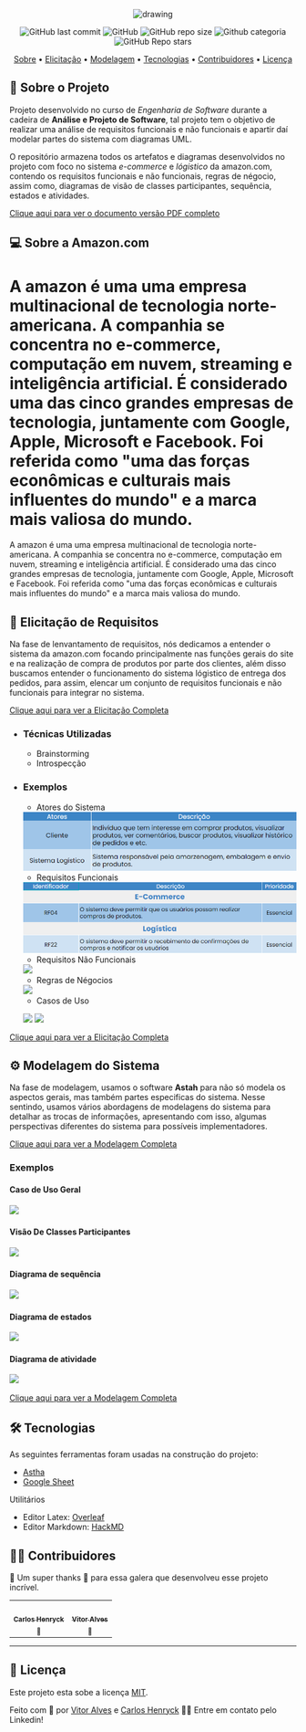 <p align="center">
<img src="https://i.imgur.com/STBsI0X.png" alt="drawing" width="600px"/>
</p>

<p align="center">
  <img alt="GitHub last commit" src="https://img.shields.io/github/last-commit/aSTRonuun/Requisitos-Amazon-Ecommerce?color=%23ffd180">
  <img alt="GitHub" src="https://img.shields.io/github/license/aSTRonuun/Requisitos-Amazon-Ecommerce?color=%23ffab40">
  <img alt="GitHub repo size" src="https://img.shields.io/github/repo-size/aSTRonuun/Requisitos-Amazon-Ecommerce?color=%23ff9100">
  <img alt="Github categoria" src="https://img.shields.io/badge/categoria-engenharia%20de%20software-%23ff6d00">
  <img alt="GitHub Repo stars" src="https://img.shields.io/github/stars/aSTRonuun/Requisitos-Amazon-Ecommerce?style=social">
</p>

<p align="center">
 <a href="#-sobre-o-projeto">Sobre</a> •
 <a href="#-elicitação-de-requisitos">Elicitação</a> • 
 <a href="#-modelagem-do-sistema">Modelagem</a> • 
 <a href="#-tecnologias">Tecnologias</a> •
 <a href="#-contribuidores">Contribuidores</a> • 
 <a href="#-licença">Licença</a>
</p>

## 📝 Sobre o Projeto
Projeto desenvolvido no curso de *Engenharia de Software* durante a cadeira de **Análise e Projeto de Software**, tal projeto tem o objetivo de realizar uma análise de requisitos funcionais e não funcionais e apartir daí modelar partes do sistema com diagramas UML.

O repositório armazena todos os artefatos e diagramas desenvolvidos no projeto com foco no sistema *e-commerce* e *lógistico* da amazon.com, contendo os requisitos funcionais e não funcionais, regras de négocio, assim como, diagramas de visão de classes participantes, sequência, estados e atividades.

[Clique aqui para ver o documento versão PDF completo](https://github.com/aSTRonuun/Requisitos-Amazon-Ecommerce/blob/main/docs/Analise-e-Projeto-Amazon-Ecormmece.pdf)

## 💻 Sobre a Amazon.com
A amazon é uma uma empresa multinacional de tecnologia norte-americana. A companhia se concentra no e-commerce, computação em nuvem, streaming e inteligência artificial. É considerado uma das cinco grandes empresas de tecnologia, juntamente com Google, Apple, Microsoft e Facebook. Foi referida como "uma das forças econômicas e culturais mais influentes do mundo" e a marca mais valiosa do mundo.
=======
A amazon é uma uma empresa multinacional de tecnologia norte-americana. A companhia se concentra no e-commerce, computação em nuvem, streaming e inteligência artificial. É considerado uma das cinco grandes empresas de tecnologia, juntamente com Google, Apple, Microsoft e Facebook. Foi referida como "uma das forças econômicas e culturais mais influentes do mundo" e a marca mais valiosa do mundo.

## 📝 Elicitação de Requisitos
Na fase de lenvantamento de requisitos, nós dedicamos a entender o sistema da amazon.com focando principalmente nas funções gerais do site e na realização de compra de produtos por parte dos clientes, além disso buscamos entender o funcionamento do sistema lógistico de entrega dos pedidos, para assim, elencar um conjunto de requisitos funcionais e não funcionais para integrar no sistema.

[Clique aqui para ver a Elicitação Completa](https://github.com/aSTRonuun/Requisitos-Amazon-Ecommerce/blob/main/docs/Elecitacao-Requisitos.md)



* ### Técnicas Utilizadas
    * Brainstorming
    * Introspecção

* ### Exemplos
    * Atores do Sistema
    
    <img  src="assets\Exemplos\Atores.png"/>
    
    * Requisitos Funcionais
    
    <img src="assets\Exemplos\Requisitos Funcionais.png" />

    * Requisitos Não Funcionais
    
    <img src="assets\Exemplos\Requisitos não funcionais.png" />

    * Regras de Négocios
     
    <img src="assets\Exemplos\Regras de negócio.png" />
    
    * Casos de Uso
    
    ![](https://i.imgur.com/0nk1X2X.jpg)
    ![](https://i.imgur.com/SByM6Nq.jpg)

[Clique aqui para ver a Elicitação Completa](https://github.com/aSTRonuun/Requisitos-Amazon-Ecommerce/blob/main/docs/Elecitacao-Requisitos.md)

## ⚙ Modelagem do Sistema
Na fase de modelagem, usamos o software **Astah** para não só modela os aspectos gerais, mas também partes especificas do sistema. Nesse sentindo, usamos vários abordagens de modelagens do sistema para detalhar as trocas de informações, apresentando com isso, algumas perspectivas diferentes do sistema para possíveis implementadores.

[Clique aqui para ver a Modelagem Completa](https://github.com/aSTRonuun/Requisitos-Amazon-Ecommerce/blob/main/docs/Modelagem.md)

 ### Exemplos
 
 #### Caso de Uso Geral
 
![](https://i.imgur.com/1xR9TK6.png)

 #### Visão De Classes Participantes

![](https://i.imgur.com/u1gVPwp.png)

 #### Diagrama de sequência
 ![](https://i.imgur.com/BTnAsHY.png)
 
 #### Diagrama de estados
 ![](https://i.imgur.com/ha4h5i2.png)
 
 #### Diagrama de atividade
 ![](https://i.imgur.com/JHXV0nc.png)


[Clique aqui para ver a Modelagem Completa](https://github.com/aSTRonuun/Requisitos-Amazon-Ecommerce/blob/main/docs/Modelagem.md)

## 🛠 Tecnologias
As seguintes ferramentas foram usadas na construção do projeto:
* <a href="https://astah.net/products/astah-uml/" target="_blank">Astha</a>
* <a href="https://www.google.com/intl/en-GB/sheets/about/" target="_blank">Google Sheet</a>


Utilitários
* Editor Latex: <a href="https://pt.overleaf.com/" target="_blank">Overleaf</a>
* Editor Markdown: <a href="https://hackmd.io/" target="_blank">HackMD</a>

## 👨‍💻 Contribuidores

💜 Um super thanks 👏 para essa galera que desenvolveu esse projeto incrível.

<table>
  <tr>
    <td align="center"><a href="https://github.com/CarlosHenryck" target="_blank" ><img style="border-radius: 50%;" src="https://avatars.githubusercontent.com/u/58481753?v=4s=400&u=0ba16a79456c2f250e7579cb388fa18c5c2d7d65&v=4" width="100px;" alt=""/><br /><sub><b>Carlos Henryck</b></sub></a> <br> <sub>🚀</sub><br/>
    <td align="center"><a href="https://github.com/aSTRonuun" target="_blank" ><img style="border-radius: 50%;" src="https://avatars.githubusercontent.com/u/60976622?v=4s=460&u=806503605676192b5d0c363e4490e13d8127ed64&v=4" width="100px;" alt=""/><br /><sub><b>Vitor Alves</b></sub></a><br> <sub>🌌</sub><br/>
</td>
  </tr>
</table>

---

## 📝 Licença

Este projeto esta sobe a licença [MIT](./LICENSE).

Feito com 💜 por <a href="https://www.linkedin.com/in/vitor-alves-a089ab200/" target="_blank">Vitor Alves</a> e <a href="https://www.linkedin.com/in/carlos-henryck-086564216/" target="_blank">Carlos Henryck</a>  👋🏽 Entre em contato pelo Linkedin!

